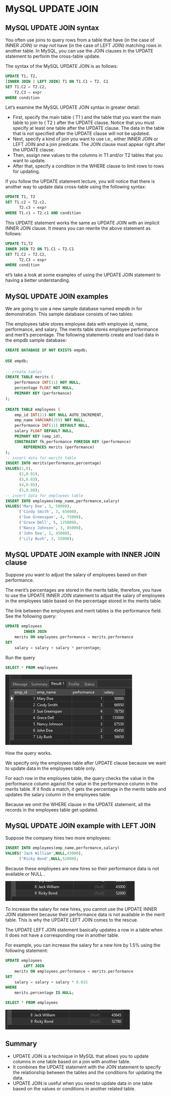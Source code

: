 # MySQL UPDATE JOIN

## MySQL UPDATE JOIN syntax

You often use joins to query rows from a table that have (in the case of INNER JOIN) or may not have (in the case of LEFT JOIN) matching rows in another table. In MySQL, you can use the JOIN clauses in the UPDATE statement to perform the cross-table update.

The syntax of the MySQL UPDATE JOIN is as follows:

```sql
UPDATE T1, T2,
[INNER JOIN | LEFT JOIN] T1 ON T1.C1 = T2. C1
SET T1.C2 = T2.C2,
    T2.C3 = expr
WHERE condition
```

Let’s examine the MySQL UPDATE JOIN syntax in greater detail:

- First, specify the main table ( T1 ) and the table that you want the main table to join to ( T2 ) after the UPDATE clause. Notice that you must specify at least one table after the UPDATE clause. The data in the table that is not specified after the UPDATE clause will not be updated.
- Next, specify a kind of join you want to use i.e., either INNER JOIN or LEFT JOIN and a join predicate. The JOIN clause must appear right after the UPDATE clause.
- Then, assign new values to the columns in T1 and/or T2 tables that you want to update.
- After that, specify a condition in the WHERE clause to limit rows to rows for updating.

If you follow the UPDATE statement lecture, you will notice that there is another way to update data cross-table using the following syntax:

```sql
UPDATE T1, T2
SET T1.c2 = T2.c2,
      T2.c3 = expr
WHERE T1.c1 = T2.c1 AND condition
```

This UPDATE statement works the same as UPDATE JOIN with an implicit INNER JOIN clause. It means you can rewrite the above statement as follows:

```sql
UPDATE T1,T2
INNER JOIN T2 ON T1.C1 = T2.C1
SET T1.C2 = T2.C2,
      T2.C3 = expr
WHERE condition
```

et’s take a look at some examples of using the UPDATE JOIN statement to having a better understanding.

## MySQL UPDATE JOIN examples

We are going to use a new sample database named empdb in for demonstration. This sample database consists of two tables:

The employees table stores employee data with employee id, name, performance, and salary.
The merits table stores employee performance and merit’s percentage.
The following statements create and load data in the empdb sample database:

```sql
CREATE DATABASE IF NOT EXISTS empdb;

USE empdb;

-- create tables
CREATE TABLE merits (
    performance INT(11) NOT NULL,
    percentage FLOAT NOT NULL,
    PRIMARY KEY (performance)
);

CREATE TABLE employees (
    emp_id INT(11) NOT NULL AUTO_INCREMENT,
    emp_name VARCHAR(255) NOT NULL,
    performance INT(11) DEFAULT NULL,
    salary FLOAT DEFAULT NULL,
    PRIMARY KEY (emp_id),
    CONSTRAINT fk_performance FOREIGN KEY (performance)
        REFERENCES merits (performance)
);
-- insert data for merits table
INSERT INTO merits(performance,percentage)
VALUES(1,0),
      (2,0.01),
      (3,0.03),
      (4,0.05),
      (5,0.08);
-- insert data for employees table
INSERT INTO employees(emp_name,performance,salary)
VALUES('Mary Doe', 1, 50000),
      ('Cindy Smith', 3, 65000),
      ('Sue Greenspan', 4, 75000),
      ('Grace Dell', 5, 125000),
      ('Nancy Johnson', 3, 85000),
      ('John Doe', 2, 45000),
      ('Lily Bush', 3, 55000);
```

## MySQL UPDATE JOIN example with INNER JOIN clause

Suppose you want to adjust the salary of employees based on their performance.

The merit’s percentages are stored in the merits table, therefore, you have to use the UPDATE INNER JOIN statement to adjust the salary of employees in the employees table based on the percentage stored in the merits table.

The link between the employees and merit tables is the performance field. See the following query:

```sql
UPDATE employees
        INNER JOIN
    merits ON employees.performance = merits.performance
SET
    salary = salary + salary * percentage;
```

Run the query

```sql
SELECT * FROM employees
```

<img src="./images/employee2.png" alt="" />

How the query works.

We specify only the employees table after UPDATE clause because we want to update data in the employees table only.

For each row in the employees table, the query checks the value in the performance column against the value in the performance column in the merits table. If it finds a match, it gets the percentage in the merits table and updates the salary column in the employees table.

Because we omit the WHERE clause in the UPDATE statement, all the records in the employees table get updated.

## MySQL UPDATE JOIN example with LEFT JOIN

Suppose the company hires two more employees:

```sql
INSERT INTO employees(emp_name,performance,salary)
VALUES('Jack William',NULL,43000),
      ('Ricky Bond',NULL,52000);
```

Because these employees are new hires so their performance data is not available or NULL .

<img src="./images/employees3.png" alt="" />

To increase the salary for new hires, you cannot use the UPDATE INNER JOIN statement because their performance data is not available in the merit table. This is why the UPDATE LEFT JOIN comes to the rescue.

The UPDATE LEFT JOIN statement basically updates a row in a table when it does not have a corresponding row in another table.

For example, you can increase the salary for a new hire by 1.5% using the following statement:

```sql
UPDATE employees
        LEFT JOIN
    merits ON employees.performance = merits.performance
SET
    salary = salary + salary * 0.015
WHERE
    merits.percentage IS NULL;
```

```sql
SELECT * FROM employees
```

<img src="./images/employees4.png" alt="" />

## Summary

- UPDATE JOIN is a technique in MySQL that allows you to update columns in one table based on a join with another table.
- It combines the UPDATE statement with the JOIN statement to specify the relationship between the tables and the conditions for updating the data.
- UPDATE JOIN is useful when you need to update data in one table based on the values or conditions in another related table.
